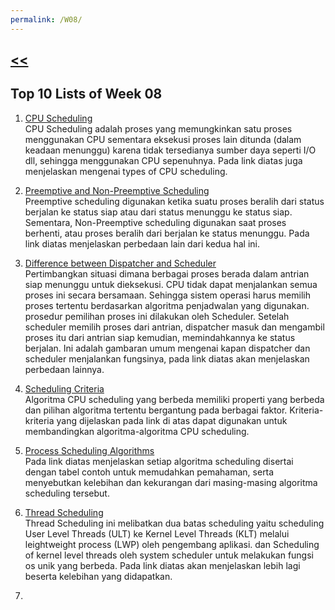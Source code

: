 ```yaml
---
permalink: /W08/
---
```

## [<<](../)

## Top 10 Lists of Week 08
1. [CPU Scheduling](https://www.studytonight.com/operating-system/cpu-scheduling#)<br>
CPU Scheduling adalah proses yang memungkinkan satu proses menggunakan CPU sementara eksekusi proses lain ditunda (dalam keadaan menunggu) karena tidak tersedianya sumber daya seperti I/O dll, sehingga menggunakan CPU sepenuhnya. Pada link diatas juga menjelaskan mengenai types of CPU scheduling.

2. [Preemptive and Non-Preemptive Scheduling](https://www.geeksforgeeks.org/preemptive-and-non-preemptive-scheduling/#)<br>
Preemptive scheduling digunakan ketika suatu proses beralih dari status berjalan ke status siap atau dari status menunggu ke status siap. Sementara, Non-Preemptive scheduling digunakan saat proses berhenti, atau proses beralih dari berjalan ke status menunggu. Pada link diatas menjelaskan perbedaan lain dari kedua hal ini.

3. [Difference between Dispatcher and Scheduler](https://www.geeksforgeeks.org/difference-between-dispatcher-and-scheduler/)<br>
Pertimbangkan situasi dimana berbagai proses berada dalam antrian siap menunggu untuk dieksekusi. CPU tidak dapat menjalankan semua proses ini secara bersamaan. Sehingga sistem operasi harus memilih proses tertentu berdasarkan algoritma penjadwalan yang digunakan. prosedur pemilihan proses ini dilakukan oleh Scheduler. Setelah scheduler memilih proses dari antrian, dispatcher masuk dan mengambil proses itu dari antrian siap kemudian, memindahkannya ke status berjalan. Ini adalah gambaran umum mengenai kapan dispatcher dan scheduler menjalankan fungsinya, pada link diatas akan menjelaskan perbedaan lainnya.

4. [Scheduling Criteria](https://www.geeksforgeeks.org/cpu-scheduling-criteria/)<br>
Algoritma CPU scheduling yang berbeda memiliki properti yang berbeda dan pilihan algoritma tertentu bergantung pada berbagai faktor. Kriteria-kriteria yang dijelaskan pada link di atas dapat digunakan untuk membandingkan algoritma-algoritma CPU scheduling.

5. [Process Scheduling Algorithms](https://afteracademy.com/blog/process-scheduling-algorithms-in-the-operating-system)<br>
Pada link diatas menjelaskan setiap algoritma scheduling disertai dengan tabel contoh untuk memudahkan pemahaman, serta menyebutkan kelebihan dan kekurangan dari masing-masing algoritma scheduling tersebut.

6. [Thread Scheduling](https://www.geeksforgeeks.org/thread-scheduling/)<br>
Thread Scheduling ini melibatkan dua batas scheduling yaitu scheduling User Level Threads (ULT) ke Kernel Level Threads (KLT) melalui leightweight process (LWP) oleh pengembang aplikasi. dan Scheduling of kernel level threads oleh system scheduler untuk melakukan fungsi os unik yang berbeda. Pada link diatas akan menjelaskan lebih lagi beserta kelebihan yang didapatkan.

7. 
